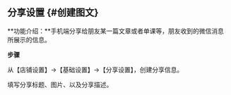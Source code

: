 ## 分享设置 {#创建图文}

**功能介绍：**手机端分享给朋友某一篇文章或者单课等，朋友收到的微信消息所展示的信息。

**步骤**

从【店铺设置】→【基础设置】→【分享设置】，创建分享信息。

填写分享标题、图片、以及分享描述。

